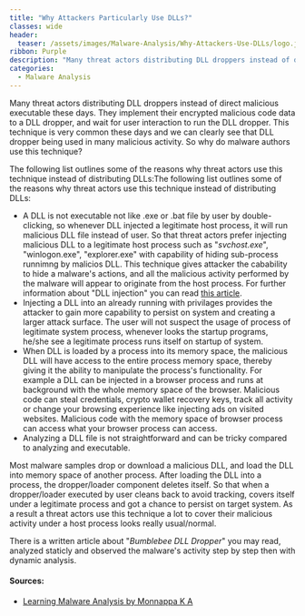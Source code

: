 ```yaml
---
title: "Why Attackers Particularly Use DLLs?"
classes: wide
header:
  teaser: /assets/images/Malware-Analysis/Why-Attackers-Use-DLLs/logo.jpg
ribbon: Purple
description: "Many threat actors distributing DLL droppers instead of direct malicious executable these days. They implement their encrypted ..."
categories:
  - Malware Analysis
---
```

Many threat actors distributing DLL droppers instead of direct malicious executable these days. They implement their encrypted malicious code data to a DLL dropper, and wait for user interaction to run the DLL dropper. This technique is very common these days and we can clearly see that DLL dropper being used in many malicious activity. So why do malware authors use this technique?

The following list outlines some of the reasons why threat actors use this technique instead of distributing DLLs:The following list outlines some of the reasons why threat actors use this technique instead of distributing DLLs:

- A DLL is not executable not like .exe or .bat file by user by double-clicking, so whenever DLL injected a legitimate host process, it will run malicious DLL file instead of user. So that threat actors prefer injecting malicious DLL to a legitimate host process such as "*svchost.exe*", "winlogon.exe", "explorer.exe" with capability of hiding sub-process runnimng by malicios DLL. This technique gives attacker the cabability to hide a malware's actions, and all the malicious activity performed by the malware will appear to originate from the host process. For further information about "DLL injection" you can read [this article](https://vvelitkn.com/malware%20analysis/What-is-DLL-Injection/).
- Injecting a DLL into an already running with privilages provides the attacker to gain more capability to persist on system and creating a larger attack surface. The user will not suspect the usage of process of legitimate system process, whenever looks the startup programs, he/she see a legitimate process runs itself on startup of system.
- When DLL is loaded by a process into its memory space, the malicious DLL will have access to the entire process memory space, thereby giving it the ability to manipulate the process's functionality. For example a DLL can be injected in a browser process and runs at background with the whole memory space of the browser. Malicious code can steal credentials, crypto wallet recovery keys, track all activity or change your browsing experience like injecting ads on visited websites. Malicious code with the memory space of browser process can access what your browser process can access.
- Analyzing a DLL file is not straightforward and can be tricky compared to analyzing and executable.

Most malware samples drop or download a malicious DLL, and load the DLL into memory space of another process. After loading the DLL into a process, the dropper/loader component deletes itself. So that when a dropper/loader executed by user cleans back to avoid tracking, covers itself under a legitimate process and got a chance to persist on target system. As a result a threat actors use this technique a lot to cover their malicious activity under a host process looks really usual/normal.

There is a written article about "*Bumblebee DLL Dropper*" you may read, analyzed staticly and observed the malware's activity step by step then with dynamic analysis.

#### Sources:
- [Learning Malware Analysis by Monnappa K A](https://www.oreilly.com/library/view/learning-malware-analysis/9781788392501/2f96c119-d568-4dbd-9209-c28d5377320e.xhtml)